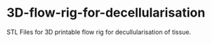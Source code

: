 # 3D-flow-rig-for-decellularisation
STL Files for 3D printable flow rig for decullularisation of tissue.
